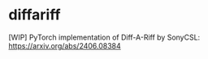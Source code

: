 # diffariff
[WIP] PyTorch implementation of Diff-A-Riff by SonyCSL: https://arxiv.org/abs/2406.08384
